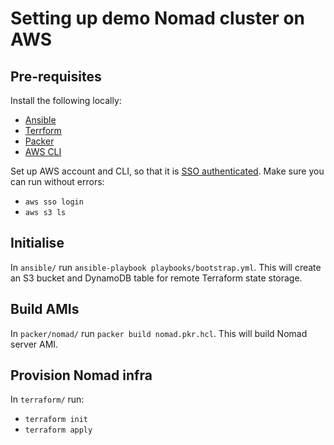 # Setting up demo Nomad cluster on AWS

## Pre-requisites

Install the following locally:
- [Ansible](https://docs.ansible.com/ansible/latest/installation_guide/intro_installation.html)
- [Terrform](https://developer.hashicorp.com/terraform/downloads)
- [Packer](https://developer.hashicorp.com/packer/tutorials/docker-get-started/get-started-install-cli)
- [AWS CLI](https://docs.aws.amazon.com/cli/latest/userguide/getting-started-install.html)

Set up AWS account and CLI, so that it is [SSO authenticated](https://docs.aws.amazon.com/cli/latest/userguide/sso-configure-profile-token.html). Make sure you can run without errors:
- `aws sso login`
- `aws s3 ls`

## Initialise

In `ansible/` run `ansible-playbook playbooks/bootstrap.yml`. This will create an S3 bucket and DynamoDB table for remote Terraform state storage.

## Build AMIs

In `packer/nomad/` run `packer build nomad.pkr.hcl`. This will build Nomad server AMI.

## Provision Nomad infra

In `terraform/` run:
- `terraform init`
- `terraform apply`
